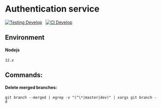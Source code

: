 # Authentication service

[![Testing Develop](https://github.com/ptienchuan/expo-notification-backend/workflows/Testing%20Develop/badge.svg?branch=develop)](https://github.com/ptienchuan/expo-notification-backend/actions?query=workflow%3A%22Testing+Develop%22) &nbsp;
[![CI Develop](https://github.com/ptienchuan/expo-notification-backend/workflows/CI%20Develop/badge.svg?branch=develop)](https://github.com/ptienchuan/expo-notification-backend/actions?query=workflow%3A%22CI+Develop%22)

## Environment

#### Nodejs

`12.x`

## Commands:

#### Delete merged branches:

```
git branch --merged | egrep -v "(^\*|master|dev)" | xargs git branch -d
```
